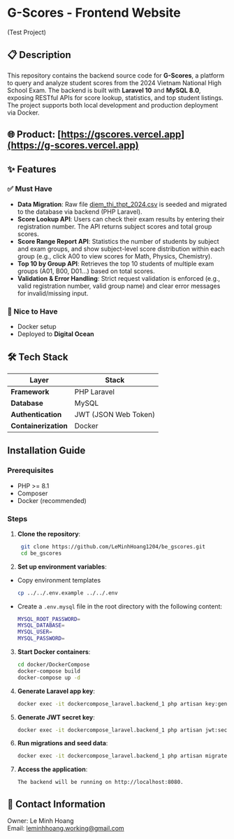 # G-Scores - Frontend Website

(Test Project)

## 📋 Description

This repository contains the backend source code for **G-Scores**, a platform to query and analyze student scores from the 2024 Vietnam National High School Exam.
The backend is built with **Laravel 10** and **MySQL 8.0**, exposing RESTful APIs for score lookup, statistics, and top student listings. The project supports both local development and production deployment via Docker.

## 🌐 Product: [https://gscores.vercel.app](https://g-scores.vercel.app)

## ✨ Features


### ✅ Must Have

- **Data Migration**: Raw file [diem_thi_thpt_2024.csv](https://github.com/GoldenOwlAsia/webdev-intern-assignment-3/blob/main/dataset/diem_thi_thpt_2024.csv) is seeded and migrated to the database via backend (PHP Laravel).
- **Score Lookup API**: Users can check their exam results by entering their registration number. The API returns subject scores and total group scores.
- **Score Range Report API**: Statistics the number of students by subject and exam groups, and show subject-level score distribution within each group (e.g., click A00 to view scores for Math, Physics, Chemistry).
- **Top 10 by Group API**: Retrieves the top 10 students of multiple exam groups (A01, B00, D01...) based on total scores.
- **Validation & Error Handling**: Strict request validation is enforced (e.g., valid registration number, valid group name) and clear error messages for invalid/missing input.

### 🌟 Nice to Have

- Docker setup
- Deployed to **Digital Ocean**


## 🛠️ Tech Stack


| Layer          | Stack                            |
|----------------|----------------------------------|
| **Framework**  | PHP Laravel                     |
| **Database**   | MySQL        |
| **Authentication**     | JWT (JSON Web Token)                       |
| **Containerization**    | Docker                 |


##  Installation Guide


### Prerequisites
- PHP >= 8.1 
- Composer
- Docker (recommended)

### Steps

1. **Clone the repository**:

   ```bash
    git clone https://github.com/LeMinhHoang1204/be_gscores.git
    cd be_gscores
   ```

2. **Set up environment variables**: 
- Copy environment templates 
    ```bash
    cp ../../.env.example ../../.env
   ```
- Create a `.env.mysql` file in the root directory with the following content:
   ```bash
  MYSQL_ROOT_PASSWORD=
  MYSQL_DATABASE=
  MYSQL_USER=
  MYSQL_PASSWORD=
   ```

3. **Start Docker containers**:

   ```bash
   cd docker/DockerCompose
   docker-compose build 
   docker-compose up -d
   ```

4. **Generate Laravel app key**:

   ```bash
   docker exec -it dockercompose_laravel.backend_1 php artisan key:generate
   ```

5. **Generate JWT secret key**:

    ```bash
    docker exec -it dockercompose_laravel.backend_1 php artisan jwt:secret
   ```

5. **Run migrations and seed data**:

    ```bash
    docker exec -it dockercompose_laravel.backend_1 php artisan migrate --seed
   ```
5. **Access the application**:

    ```bash
    The backend will be running on http://localhost:8080.
   ```
## 💌 Contact Information

Owner: Le Minh Hoang  
Email: leminhhoang.working@gmail.com

